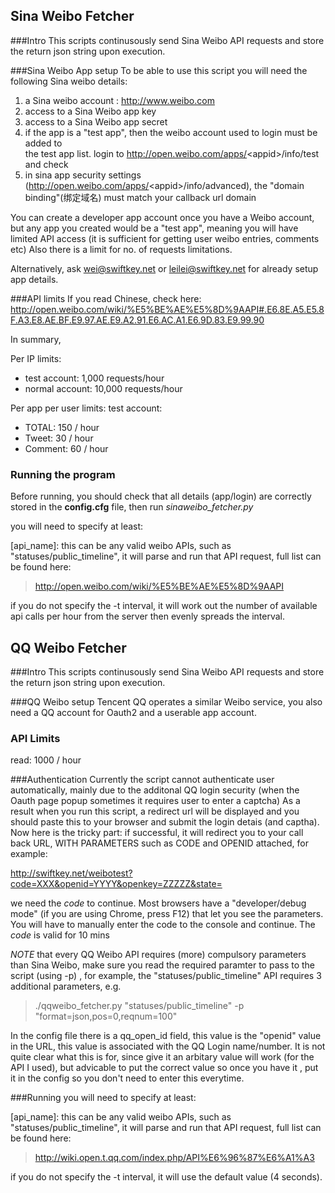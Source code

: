 

##                        Sina Weibo Fetcher

###Intro
This scripts continusously send Sina Weibo API requests and store the return
json string upon execution.

###Sina Weibo App setup
To be able to use this script you will need the following Sina weibo details:

1. a Sina weibo account  : http://www.weibo.com
2. access to a Sina Weibo app key
3. access to a Sina Weibo app secret
4. if the app is a "test app", then the weibo account used to login must be added to    
   the test app list. login to http://open.weibo.com/apps/<appid\>/info/test and check
5. in sina app security settings (http://open.weibo.com/apps/<appid\>/info/advanced), 
   the "domain binding"(绑定域名) must match your callback url domain

You can create a developer app account once you have a Weibo account,
but any app you created would be a "test app", meaning you will have limited
API access (it is sufficient for getting user weibo entries, comments etc)
Also there is a limit for no. of requests limitations.

Alternatively, ask wei@swiftkey.net or leilei@swiftkey.net for already setup app details.

###API limits
If you read Chinese, check here: 
http://open.weibo.com/wiki/%E5%BE%AE%E5%8D%9AAPI#.E6.8E.A5.E5.8F.A3.E8.AE.BF.E9.97.AE.E9.A2.91.E6.AC.A1.E6.9D.83.E9.99.90

In summary,

Per IP limits:

+ test account: 1,000 requests/hour
+ normal account: 10,000 requests/hour

Per app per user limits:
  test account: 

+ TOTAL:   150 / hour
+ Tweet:   30 / hour
+ Comment: 60 / hour

### Running the program

Before running, you should check that all details (app/login) are correctly stored
in the **config.cfg** file, then run *sinaweibo_fetcher.py* 

you will need to specify at least:

[api_name]: this can be any valid weibo APIs, such as "statuses/public_timeline", it will parse and run that API request, full list can be found here:

>http://open.weibo.com/wiki/%E5%BE%AE%E5%8D%9AAPI

if you do not specify the -t interval, it will work out the number of available api calls per hour from the server then evenly spreads the interval.



##                 QQ Weibo Fetcher

###Intro
This scripts continusously send Sina Weibo API requests and store the return
json string upon execution.

###QQ Weibo setup
Tencent QQ operates a similar Weibo service, you also need a QQ account for Oauth2
and a userable app account. 


### API Limits
read: 1000 / hour

###Authentication
Currently the script cannot authenticate user automatically, mainly due to the additonal QQ login security (when the Oauth page popup sometimes it requires user to enter a captcha)
As a result when you run this script, a redirect url will be displayed and you should paste this to your browser and submit the login detais (and captha). 
Now here is the tricky part: if successful, it will redirect you to your call back
URL, WITH PARAMETERS such as CODE and OPENID attached, for example:

http://swiftkey.net/weibotest?code=XXX&openid=YYYY&openkey=ZZZZZ&state=

we need the *code* to continue. Most browsers have a "developer/debug mode" (if you are using Chrome, press F12) that let you see the parameters. You will have to manually enter the code to the console and continue.
The *code* is valid for 10 mins

*NOTE* that every QQ Weibo API requires (more) compulsory parameters than Sina Weibo, make sure you read the required paramter to pass to the script (using -p) , 
for example, the "statuses/public_timeline" API requires 3 additional parameters, e.g.

> ./qqweibo_fetcher.py "statuses/public_timeline" -p "format=json,pos=0,reqnum=100"


In the config file there is a qq_open_id field, this value is the "openid" value in the URL, this value is associated with
the QQ Login name/number. It is not quite clear what this is for, since give it an arbitary value will work (for the API I used), but advicable to put the correct value so once you have it , put it in the config so you don't need to enter this everytime. 

###Running
you will need to specify at least:

[api_name]: this can be any valid weibo APIs, such as "statuses/public_timeline", it will parse and run that API request, full list can be found here:

>http://wiki.open.t.qq.com/index.php/API%E6%96%87%E6%A1%A3

if you do not specify the -t interval, it will use the default value (4 seconds).
